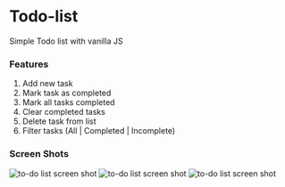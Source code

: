 # Todo-list
 Simple Todo list with vanilla JS

### Features
1. Add new task
2. Mark task as completed
3. Mark all tasks completed
4. Clear completed tasks
5. Delete task from list
6. Filter tasks (All | Completed | Incomplete)

### Screen Shots
![to-do list screen shot](https://i.ibb.co/K5gsDNL/to-do-list-ss.png)
![to-do list screen shot](https://i.ibb.co/2gB2XcZ/to-do-list-ss-1.png)
![to-do list screen shot](https://i.ibb.co/S0jDV37/to-list-ss-2.png)
